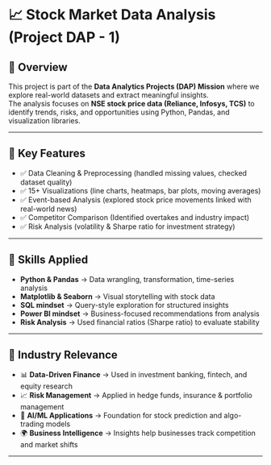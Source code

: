 # 📈 Stock Market Data Analysis (Project DAP - 1)

## 🔹 Overview  
This project is part of the **Data Analytics Projects (DAP) Mission** where we explore real-world datasets and extract meaningful insights.  
The analysis focuses on **NSE stock price data (Reliance, Infosys, TCS)** to identify trends, risks, and opportunities using Python, Pandas, and visualization libraries.  

---

## 🔹 Key Features
- ✅ Data Cleaning & Preprocessing (handled missing values, checked dataset quality)  
- ✅ 15+ Visualizations (line charts, heatmaps, bar plots, moving averages)  
- ✅ Event-based Analysis (explored stock price movements linked with real-world news)  
- ✅ Competitor Comparison (Identified overtakes and industry impact)  
- ✅ Risk Analysis (volatility & Sharpe ratio for investment strategy)  


---

## 🔹 Skills Applied
- **Python & Pandas** → Data wrangling, transformation, time-series analysis  
- **Matplotlib & Seaborn** → Visual storytelling with stock data  
- **SQL mindset** → Query-style exploration for structured insights  
- **Power BI mindset** → Business-focused recommendations from analysis  
- **Risk Analysis** → Used financial ratios (Sharpe ratio) to evaluate stability  

---

## 🔹 Industry Relevance  
- 📊 **Data-Driven Finance** → Used in investment banking, fintech, and equity research  
- 📈 **Risk Management** → Applied in hedge funds, insurance & portfolio management  
- 🤖 **AI/ML Applications** → Foundation for stock prediction and algo-trading models  
- 🌍 **Business Intelligence** → Insights help businesses track competition and market shifts  

---
